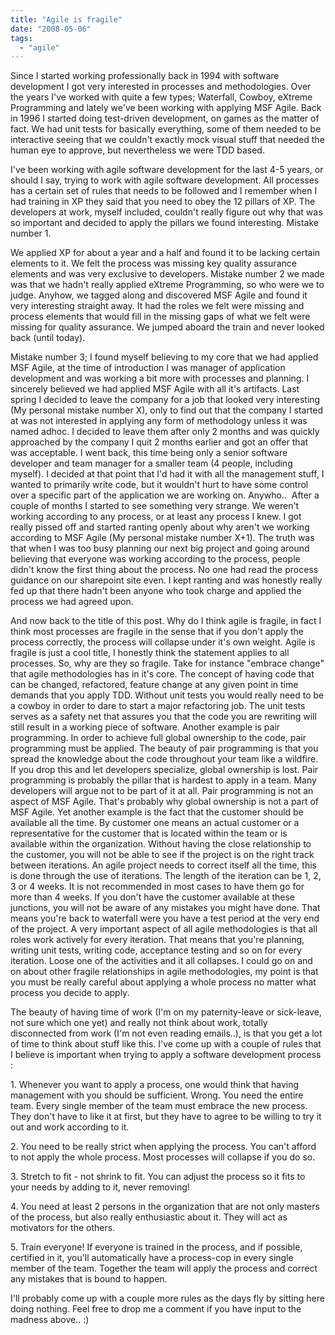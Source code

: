 ```yaml
---
title: "Agile is fragile"
date: "2008-05-06"
tags: 
  - "agile"
---
```


Since I started working professionally back in 1994 with software development I got very interested in processes and methodologies. Over the years I've worked with quite a few types; Waterfall, Cowboy, eXtreme Programming and lately we've been working with applying MSF Agile. Back in 1996 I started doing test-driven development, on games as the matter of fact. We had unit tests for basically everything, some of them needed to be interactive seeing that we couldn't exactly mock visual stuff that needed the human eye to approve, but nevertheless we were TDD based.

I've been working with agile software development for the last 4-5 years, or should I say, trying to work with agile software development. All processes has a certain set of rules that needs to be followed and I remember when I had training in XP they said that you need to obey the 12 pillars of XP. The developers at work, myself included, couldn't really figure out why that was so important and decided to apply the pillars we found interesting. Mistake number 1.

We applied XP for about a year and a half and found it to be lacking certain elements to it. We felt the process was missing key quality assurance elements and was very exclusive to developers. Mistake number 2 we made was that we hadn't really applied eXtreme Programming, so who were we to judge. Anyhow, we tagged along and discovered MSF Agile and found it very interesting straight away. It had the roles we felt were missing and process elements that would fill in the missing gaps of what we felt were missing for quality assurance. We jumped aboard the train and never looked back (until today).

Mistake number 3; I found myself believing to my core that we had applied MSF Agile, at the time of introduction I was manager of application development and was working a bit more with processes and planning. I sincerely believed we had applied MSF Agile with all it's artifacts. Last spring I decided to leave the company for a job that looked very interesting (My personal mistake number X), only to find out that the company I started at was not interested in applying any form of methodology unless it was named adhoc. I decided to leave them after only 2 months and was quickly approached by the company I quit 2 months earlier and got an offer that was acceptable. I went back, this time being only a senior software developer and team manager for a smaller team (4 people, including myself). I decided at that point that I'd had it with all the management stuff, I wanted to primarily write code, but it wouldn't hurt to have some control over a specific part of the application we are working on. Anywho..  After a couple of months I started to see something very strange. We weren't working according to any process, or at least any process I knew. I got really pissed off and started ranting openly about why aren't we working according to MSF Agile (My personal mistake number X+1). The truth was that when I was too busy planning our next big project and going around believing that everyone was working according to the process, people didn't know the first thing about the process. No one had read the process guidance on our sharepoint site even. I kept ranting and was honestly really fed up that there hadn't been anyone who took charge and applied the process we had agreed upon.

And now back to the title of this post. Why do I think agile is fragile, in fact I think most processes are fragile in the sense that if you don't apply the process correctly, the process will collapse under it's own weight. Agile is fragile is just a cool title, I honestly think the statement applies to all processes. So, why are they so fragile. Take for instance "embrace change" that agile methodologies has in it's core. The concept of having code that can be changed, refactored, feature change at any given point in time demands that you apply TDD. Without unit tests you would really need to be a cowboy in order to dare to start a major refactoring job. The unit tests serves as a safety net that assures you that the code you are rewriting will still result in a working piece of software. Another example is pair programming. In order to achieve full global ownership to the code, pair programming must be applied. The beauty of pair programming is that you spread the knowledge about the code throughout your team like a wildfire. If you drop this and let developers specialize, global ownership is lost. Pair programming is probably the pillar that is hardest to apply in a team. Many developers will argue not to be part of it at all. Pair programming is not an aspect of MSF Agile. That's probably why global ownership is not a part of MSF Agile. Yet another example is the fact that the customer should be available all the time. By customer one means an actual customer or a representative for the customer that is located within the team or is available within the organization. Without having the close relationship to the customer, you will not be able to see if the project is on the right track between iterations. An agile project needs to correct itself all the time, this is done through the use of iterations. The length of the iteration can be 1, 2, 3 or 4 weeks. It is not recommended in most cases to have them go for more than 4 weeks. If you don't have the customer available at these junctions, you will not be aware of any mistakes you might have done. That means you're back to waterfall were you have a test period at the very end of the project. A very important aspect of all agile methodologies is that all roles work actively for every iteration. That means that you're planning, writing unit tests, writing code, acceptance testing and so on for every iteration. Loose one of the activities and it all collapses. I could go on and on about other fragile relationships in agile methodologies, my point is that you must be really careful about applying a whole process no matter what process you decide to apply.

The beauty of having time of work (I'm on my paternity-leave or sick-leave, not sure which one yet) and really not think about work, totally disconnected from work (I'm not even reading emails..), is that you get a lot of time to think about stuff like this. I've come up with a couple of rules that I believe is important when trying to apply a software development process :

1\. Whenever you want to apply a process, one would think that having management with you should be sufficient. Wrong. You need the entire team. Every single member of the team must embrace the new process. They don't have to like it at first, but they have to agree to be willing to try it out and work according to it.

2\. You need to be really strict when applying the process. You can't afford to not apply the whole process. Most processes will collapse if you do so.

3\. Stretch to fit - not shrink to fit. You can adjust the process so it fits to your needs by adding to it, never removing!

4\. You need at least 2 persons in the organization that are not only masters of the process, but also really enthusiastic about it. They will act as motivators for the others.

5\. Train everyone! If everyone is trained in the process, and if possible, certified in it, you'll automatically have a process-cop in every single member of the team. Together the team will apply the process and correct any mistakes that is bound to happen.

I'll probably come up with a couple more rules as the days fly by sitting here doing nothing. Feel free to drop me a comment if you have input to the madness above.. :)
